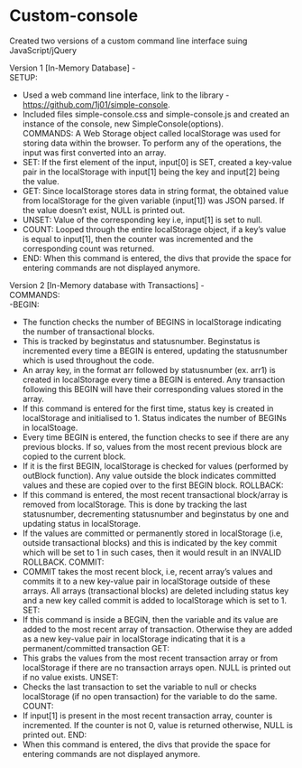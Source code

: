 # Custom-console

Created two versions of a custom command line interface suing JavaScript/jQuery

Version 1 [In-Memory Database] -\
SETUP:
-	Used a web command line interface, link to the library - https://github.com/1j01/simple-console.
-	Included files simple-console.css and simple-console.js and created an instance of the console, new SimpleConsole(options).\
COMMANDS:
A Web Storage object called localStorage was used for storing data within the browser.
To perform any of the operations, the input was first converted into an array.
-	SET: If the first element of the input, input[0] is SET, created a key-value pair in the localStorage with input[1] being the key and input[2] being the value.
-	GET: Since localStorage stores data in string format, the obtained value from localStorage for the given variable (input[1]) was JSON parsed. If the value doesn’t exist, NULL is printed out.
-	UNSET: Value of the corresponding key i.e, input[1] is set to null.
-	COUNT: Looped through the entire localStorage object, if a key’s value is equal to input[1], then the counter was incremented and the corresponding count was returned.
-	END: When this command is entered, the divs that provide the space for entering commands are not displayed anymore.

Version 2 [In-Memory database with Transactions] -\
COMMANDS:\
-BEGIN: 
 - The function checks the number of BEGINS in localStorage indicating the number of transactional blocks. 
 - This is tracked by beginstatus and statusnumber. Beginstatus is incremented every time a BEGIN is entered, updating the statusnumber which is used throughout the code.
 - An array key, in the format arr followed by statusnumber (ex. arr1) is created in localStorage every time a BEGIN is entered. Any transaction following this BEGIN will have their corresponding values stored in the array.
 - If this command is entered for the first time, status key is created in localStorage and initialised to 1. Status indicates the number of BEGINs in localStoage.
 -	Every time BEGIN is entered, the function checks to see if there are any previous blocks. If so, values from the most recent previous block are copied to the current block.
 -	If it is the first BEGIN, localStorage is checked for values (performed by outBlock function). Any value outside the block indicates committed values and these are copied over to the first BEGIN block.
ROLLBACK:
 -	If this command is entered, the most recent transactional block/array is removed from localStorage. This is done by tracking the last statusnumber, decrementing statusnumber and beginstatus by one and updating status in localStorage.
 -	If the values are committed or permanently stored in localStorage (i.e, outside transactional blocks) and this is indicated by the key commit which will be set to 1 in such cases, then it would result in an INVALID ROLLBACK.
COMMIT:
 -	COMMIT takes the most recent block, i.e, recent array’s values and commits it to a new key-value pair in localStorage outside of these arrays. All arrays (transactional blocks) are deleted including status key and a new key called commit is added to localStorage which is set to 1.
SET:
 -	If this command is inside a BEGIN, then the variable and its value are added to the most recent array of transaction. Otherwise they are added as a new key-value pair in localStorage indicating that it is a permanent/committed transaction
GET:
 -	This grabs the values from the most recent transaction array or from localStorage if there are no transaction arrays open. NULL is printed out if no value exists.
UNSET:
 -	Checks the last transaction to set the variable to null or checks localStorage (if no open transaction) for the variable to do the same.
COUNT:
 -	If input[1] is present in the most recent transaction array, counter is incremented. If the counter is not 0, value is returned otherwise, NULL is printed out.
END:
 -	When this command is entered, the divs that provide the space for entering commands are not displayed anymore.
